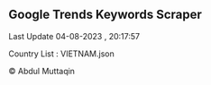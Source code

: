 

## Google Trends Keywords Scraper 
 
Last Update 04-08-2023 , 20:17:57

Country List :
VIETNAM.json



© Abdul Muttaqin 
